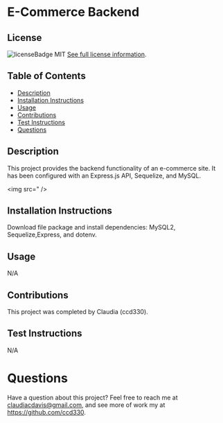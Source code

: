 # E-Commerce Backend

  
  ## License
  ![licenseBadge](https://img.shields.io/badge/License-MIT-blue.svg)
  MIT
  [See full license information](https://opensource.org/licenses/MIT).
  

  ## Table of Contents
  * [Description](#description)
  * [Installation Instructions](#installation-instructions)
  * [Usage](#usage)
  * [Contributions](#contributions)
  * [Test Instructions](#test-instructions)
  * [Questions](#questions)

  ## Description
  This project provides the backend functionality of an e-commerce site. It has been configured with an Express.js API, Sequelize, and MySQL.
  
  <img src=" />

  ## Installation Instructions
  Download file package and install dependencies: MySQL2, Sequelize,Express, and dotenv.

  ## Usage
  N/A

  ## Contributions
  This project was completed by Claudia (ccd330).

  ## Test Instructions
  N/A

  # Questions
  Have a question about this project? Feel free to reach me at claudiacdavis@gmail.com, and see more of work my at https://github.com/ccd330.
